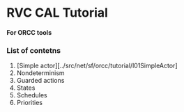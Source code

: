 # RVC CAL Tutorial
#### For ORCC tools

### List of contetns
1. [Simple actor][../src/net/sf/orcc/tutorial/l01SimpleActor]
2. Nondeterminism
3. Guarded actions
4. States
5. Schedules
6. Priorities
